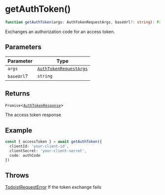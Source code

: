 # getAuthToken()

```ts
function getAuthToken(args: AuthTokenRequestArgs, baseUrl?: string): Promise<AuthTokenResponse>
```

Exchanges an authorization code for an access token.

## Parameters

| Parameter | Type |
| ------ | ------ |
| `args` | [`AuthTokenRequestArgs`](../type-aliases/AuthTokenRequestArgs.md) |
| `baseUrl`? | `string` |

## Returns

`Promise`\<[`AuthTokenResponse`](../type-aliases/AuthTokenResponse.md)\>

The access token response

## Example

```typescript
const { accessToken } = await getAuthToken({
  clientId: 'your-client-id',
  clientSecret: 'your-client-secret',
  code: authCode
})
```

## Throws

[TodoistRequestError](../classes/TodoistRequestError.md) If the token exchange fails

